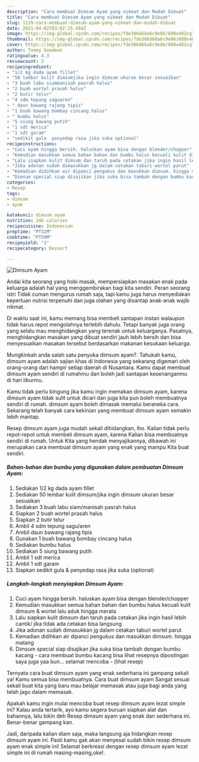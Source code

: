 ```yaml
---
description: "Cara membuat Dimsum Ayam yang nikmat dan Mudah Dibuat"
title: "Cara membuat Dimsum Ayam yang nikmat dan Mudah Dibuat"
slug: 1119-cara-membuat-dimsum-ayam-yang-nikmat-dan-mudah-dibuat
date: 2021-04-02T03:02:15.494Z
image: https://img-global.cpcdn.com/recipes/fde306d68a6c9e86/680x482cq70/dimsum-ayam-foto-resep-utama.jpg
thumbnail: https://img-global.cpcdn.com/recipes/fde306d68a6c9e86/680x482cq70/dimsum-ayam-foto-resep-utama.jpg
cover: https://img-global.cpcdn.com/recipes/fde306d68a6c9e86/680x482cq70/dimsum-ayam-foto-resep-utama.jpg
author: Tommy Goodman
ratingvalue: 4.3
reviewcount: 3
recipeingredient:
- "1/2 kg dada ayam fillet"
- "50 lembar kulit dimsumjika ingin dimsum ukuran besar sesuaikan"
- "3 buah labu siammanisah pasrah halus"
- "2 buah wortel prasah halus"
- "2 butir telur"
- "4 sdm tepung saguaren"
- " daun bawang rajang tipis"
- "1 buah bawang bombay cincang halus"
- " bumbu halus"
- "5 siung bawang putih"
- "1 sdt merica"
- "1 sdt garam"
- "sedikit gula  penyedap rasa jika suka optional"
recipeinstructions:
- "Cuci ayam hingga bersih. haluskan ayam bisa dengan blender/chopper"
- "Kemudian masukkan semua bahan bahan dan bumbu halus kecuali kulit dimsum &amp; wortel lalu aduk hingga merata"
- "Lalu siapkan kulit dimsum dan taruh pada cetakan jika ingin hasil lebih cantik/ jika tidak ada cetakan bisa langsung"
- "Jika adonan sudah dimasukkan jg dalam cetakan taburi wortel parut"
- "Kemadian didihkan air dipanci pengukus dan masukkan dimsum. hingga matang"
- "Dimsum special siap disajikan jika suka bisa tambah dengan bumbu kacang cara membuat bumbu kacang bisa lihat resepnya dipostingan saya juga yaa bun... selamat mencoba           (lihat resep)"
categories:
- Resep
tags:
- dimsum
- ayam

katakunci: dimsum ayam 
nutrition: 146 calories
recipecuisine: Indonesian
preptime: "PT32M"
cooktime: "PT59M"
recipeyield: "1"
recipecategory: Dessert

---
```



![Dimsum Ayam](https://img-global.cpcdn.com/recipes/fde306d68a6c9e86/680x482cq70/dimsum-ayam-foto-resep-utama.jpg)

Andai kita seorang yang hobi masak, mempersiapkan masakan enak pada keluarga adalah hal yang menggembirakan bagi kita sendiri. Peran seorang istri Tidak cuman mengurus rumah saja, tapi kamu juga harus menyediakan keperluan nutrisi terpenuhi dan juga olahan yang disantap anak-anak wajib nikmat.

Di waktu  saat ini, kamu memang bisa membeli santapan instan walaupun tidak harus repot mengolahnya terlebih dahulu. Tetapi banyak juga orang yang selalu mau menghidangkan yang terenak untuk keluarganya. Pasalnya, menghidangkan masakan yang dibuat sendiri jauh lebih bersih dan bisa menyesuaikan masakan tersebut berdasarkan makanan kesukaan keluarga. 



Mungkinkah anda salah satu penyuka dimsum ayam?. Tahukah kamu, dimsum ayam adalah sajian khas di Indonesia yang sekarang digemari oleh orang-orang dari hampir setiap daerah di Nusantara. Kamu dapat membuat dimsum ayam sendiri di rumahmu dan boleh jadi santapan kesenanganmu di hari liburmu.

Kamu tidak perlu bingung jika kamu ingin memakan dimsum ayam, karena dimsum ayam tidak sulit untuk dicari dan juga kita pun boleh membuatnya sendiri di rumah. dimsum ayam boleh dimasak memalui beraneka cara. Sekarang telah banyak cara kekinian yang membuat dimsum ayam semakin lebih mantap.

Resep dimsum ayam juga mudah sekali dihidangkan, lho. Kalian tidak perlu repot-repot untuk membeli dimsum ayam, karena Kalian bisa membuatnya sendiri di rumah. Untuk Kita yang hendak menyajikannya, dibawah ini merupakan cara membuat dimsum ayam yang enak yang mampu Kita buat sendiri.

<!--inarticleads1-->

##### Bahan-bahan dan bumbu yang digunakan dalam pembuatan Dimsum Ayam:

1. Sediakan 1/2 kg dada ayam fillet
1. Sediakan 50 lembar kulit dimsum/jika ingin dimsum ukuran besar sesuaikan
1. Sediakan 3 buah labu siam/manisah pasrah halus
1. Siapkan 2 buah wortel prasah halus
1. Siapkan 2 butir telur
1. Ambil 4 sdm tepung sagu/aren
1. Ambil  daun bawang rajang tipis
1. Gunakan 1 buah bawang bombay cincang halus
1. Sediakan  bumbu halus
1. Sediakan 5 siung bawang putih
1. Ambil 1 sdt merica
1. Ambil 1 sdt garam
1. Siapkan sedikit gula &amp; penyedap rasa jika suka (optional)




<!--inarticleads2-->

##### Langkah-langkah menyiapkan Dimsum Ayam:

1. Cuci ayam hingga bersih. haluskan ayam bisa dengan blender/chopper
1. Kemudian masukkan semua bahan bahan dan bumbu halus kecuali kulit dimsum &amp; wortel lalu aduk hingga merata
1. Lalu siapkan kulit dimsum dan taruh pada cetakan jika ingin hasil lebih cantik/ jika tidak ada cetakan bisa langsung
1. Jika adonan sudah dimasukkan jg dalam cetakan taburi wortel parut
1. Kemadian didihkan air dipanci pengukus dan masukkan dimsum. hingga matang
1. Dimsum special siap disajikan jika suka bisa tambah dengan bumbu kacang - cara membuat bumbu kacang bisa lihat resepnya dipostingan saya juga yaa bun... selamat mencoba -           (lihat resep)




Ternyata cara buat dimsum ayam yang enak sederhana ini gampang sekali ya! Kamu semua bisa membuatnya. Cara buat dimsum ayam Sangat sesuai sekali buat kita yang baru mau belajar memasak atau juga bagi anda yang telah jago dalam memasak.

Apakah kamu ingin mulai mencoba buat resep dimsum ayam lezat simple ini? Kalau anda tertarik, ayo kamu segera buruan siapkan alat dan bahannya, lalu bikin deh Resep dimsum ayam yang enak dan sederhana ini. Benar-benar gampang kan. 

Jadi, daripada kalian diam saja, maka langsung aja hidangkan resep dimsum ayam ini. Pasti kamu gak akan menyesal sudah bikin resep dimsum ayam enak simple ini! Selamat berkreasi dengan resep dimsum ayam lezat simple ini di rumah masing-masing,oke!.

